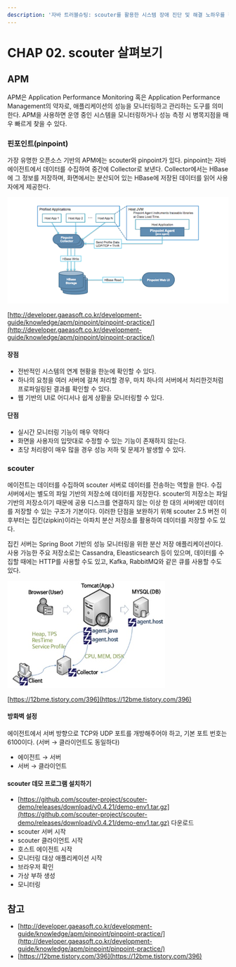 ```yaml
---
description: '자바 트러블슈팅: scouter를 활용한 시스템 장애 진단 및 해결 노하우를 챕터 2을 요약한 내용입니다.'
---
```


# CHAP 02. scouter 살펴보기

## APM

APM은 Application Performance Monitoring 혹은 Application Performance Management의 약자로, 애플리케이션의 성능을 모니터링하고 관리하는 도구를 의미한다. APM을 사용하면 운영 중인 시스템을 모니터링하거나 성능 측정 시 병목지점을 매우 빠르게 찾을 수 있다.

### 핀포인트\(pinpoint\)

가장 유명한 오픈소스 기반의 APM에는 scouter와 pinpoint가 있다. pinpoint는 자바 에이전트에서 데이터를 수집하여 중간에 Collector로 보낸다. Collector에서는 HBase에 그 정보를 저장하며, 화면에서는 분산되어 있는 HBase에 저장된 데이터를 읽어 사용자에게 제공한다.

![](../../.gitbook/assets/unnamed.png)

[http://developer.gaeasoft.co.kr/development-guide/knowledge/apm/pinpoint/pinpoint-practice/](http://developer.gaeasoft.co.kr/development-guide/knowledge/apm/pinpoint/pinpoint-practice/)

#### 장점

* 전반적인 시스템의 연계 현황을 한눈에 확인할 수 있다.
* 하나의 요청을 여러 서버에 걸쳐 처리할 경우, 마치 하나의 서버에서 처리한것처럼 프로파일링된 결과를 확인할 수 있다.
* 웹 기반의 UI로 어디서나 쉽게 상황을 모니터링할 수 있다.

#### 단점

* 실시간 모니터링 기능이 매우 약하다
* 화면을 사용자의 입맛대로 수정할 수 있는 기능이 존재하지 않는다.
* 초당 처리량이 매우 많을 경우 성능 저하 및 문제가 발생할 수 있다.

### scouter

에이전트는 데이터를 수집하여 scouter 서버로 데이터를 전송하는 역할을 한다. 수집 서버에서는 별도의 파일 기반의 저장소에 데이터를 저장한다. scouter의 저장소는 파일 기반의 저장소이기 때문에 공용 디스크를 연결하지 않는 이상 한 대의 서버에만 데이터를 저장할 수 있는 구조가 기본이다. 이러한 단점을 보완하기 위해 scouter 2.5 버전 이후부터는 집킨\(zipkin\)이라는 아파치 분산 저장소를 활용하여 데이터를 저장할 수도 있다.

집킨 서버는 Spring Boot 기반의 성능 모니터링을 위한 분산 저장 애플리케이션이다. 사용 가능한 주요 저장소로는 Cassandra, Eleasticsearch 등이 있으며, 데이터를 수집할 때에는 HTTP를 사용할 수도 있고, Kafka, RabbitMQ와 같은 큐를 사용할 수도 있다.

![](../../.gitbook/assets/9914ba3c5c5f96301c.jpg)

[https://12bme.tistory.com/396](https://12bme.tistory.com/396)

#### 방화벽 설정

에이전트에서 서버 방향으로 TCP와 UDP 포트를 개방해주어야 하고, 기본 포트 번호는 6100이다. \(서버 → 클라이언트도 동일하다\)

* 에이전트 → 서버
* 서버 → 클라이언트

#### scouter 데모 프로그램 설치하기

* [https://github.com/scouter-project/scouter-demo/releases/download/v0.4.21/demo-env1.tar.gz](https://github.com/scouter-project/scouter-demo/releases/download/v0.4.21/demo-env1.tar.gz) 다운로드
* scouter 서버 시작
* scouter 클라이언트 시작
* 호스트 에이전트 시작
* 모니터링 대상 애플리케이션 시작
* 브라우저 확인
* 가상 부하 생성
* 모니터링

## 참고

* [http://developer.gaeasoft.co.kr/development-guide/knowledge/apm/pinpoint/pinpoint-practice/](http://developer.gaeasoft.co.kr/development-guide/knowledge/apm/pinpoint/pinpoint-practice/)
* [https://12bme.tistory.com/396](https://12bme.tistory.com/396)

